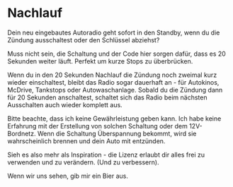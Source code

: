 # Nachlauf

Dein neu eingebautes Autoradio geht sofort in den Standby, wenn du die Zündung ausschaltest oder den Schlüssel abziehst?

Muss nicht sein, die Schaltung und der Code hier sorgen dafür, dass es 20 Sekunden weiter läuft. Perfekt um kurze Stops zu überbrücken.

Wenn du in den 20 Sekunden Nachlauf die Zündung noch zweimal kurz wieder einschaltest, bleibt das Radio sogar dauerhaft an - für Autokinos, McDrive, Tankstops oder Autowaschanlage. Sobald du die Zündung dann für 20 Sekunden anschaltest, schaltet sich das Radio beim nächsten Ausschalten auch wieder komplett aus.


Bitte beachte, dass ich keine Gewährleistung geben kann. Ich habe keine Erfahrung mit der Erstellung von solchen Schaltung oder dem 12V-Bordnetz. Wenn die Schaltung Überspannung bekommt, wird sie wahrscheinlich brennen und dein Auto mit entzünden.

Sieh es also mehr als Inspiration - die Lizenz erlaubt dir alles frei zu verwenden und zu verändern. (Und zu verbessern). 

Wenn wir uns sehen, gib mir ein Bier aus.
